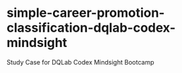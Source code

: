 # simple-career-promotion-classification-dqlab-codex-mindsight
Study Case for DQLab Codex Mindsight Bootcamp
